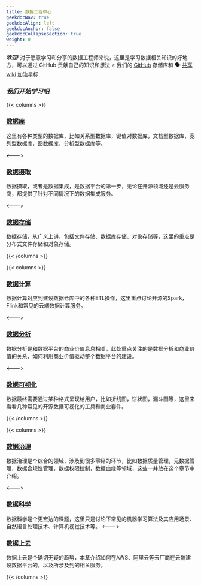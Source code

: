 ```yaml
---
title: 数据工程中心
geekdocNav: true
geekdocAlign: left
geekdocAnchor: false
geekdocCollapseSection: true
weight: 0
---
```




***欢迎!***
 对于愿意学习和分享的数据工程师来说，这里是学习数据相关知识的好地方，可以通过 GitHub 贡献自己的知识和想法
⭐ 我们的 [GitHub](https://github.com/genkimaru/data-engineering-hub) 存储库和 🗣️ [共享 wiki](https://www.linkedin.com/shareArticle?mini=true&url=https://data-engineering-hub.tech) 加注星标


### ***我们开始学习吧***

{{< columns >}}
### [数据库](./hub/Databases/index.html)

这里有各种类型的数据库，比如关系型数据库，键值对数据库，文档型数据库，宽列型数据库，图数据库，分析型数据库等。

<--->

### [数据摄取](./hub/Data-Ingestion/index.html)

数据摄取，或者是数据集成，是数据平台的第一步，无论在开源领域还是云服务商，都提供了针对不同情况下的数据集成服务。

<--->

### [数据存储](./hub/Data-Storage/index.html)

数据存储，从广义上讲，包括文件存储、数据库存储、对象存储等，这里的重点是分布式文件存储和对象存储。

{{< /columns >}}

{{< columns >}}
### [数据计算](./hub/Data-Compute/index.html)

数据计算对应到建设数据仓库中的各种ETL操作，这里重点讨论开源的Spark， Flink和常见的云端数据计算服务。

<--->

### [数据分析](./hub/Data-Analytics/index.html)

数据分析是和数据平台的商业价值息息相关，此处重点关注的是数据分析和商业价值的关系，如何利用商业价值驱动整个数据平台的建设。

<--->

### [数据可视化](./hub/Data-Visualization/index.html)

数据最终需要通过某种格式呈现给用户，比如折线图，饼状图，漏斗图等，这里来看看几种常见的开源数据可视化的工具和商业套件。

{{< /columns >}}

{{< columns >}}
### [数据治理](./hub/Data-Governance/index.html)

数据治理是个综合的领域，涉及到很多零碎的环节，比如数据质量管理，元数据管理，数据合规性管理，数据权限控制，数据血缘等领域，这些一并放在这个章节中介绍。

<--->

### [数据科学](./hub/Data-Science/index.html)

数据科学是个更宏达的课题，这里只是讨论下常见的机器学习算法及其应用场景、自然语言处理技术、计算机视觉技术等。
<--->

### [数据上云](./hub/Data-on-Cloud/index.html)

数据上云是个确切无疑的趋势，本章介绍如何在AWS、阿里云等云厂商在云端建设数据平台的，以及所涉及到的相关服务。

{{< /columns >}}



